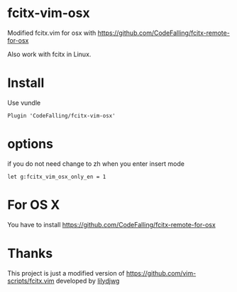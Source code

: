 # fcitx-vim-osx
Modified fcitx.vim for osx with https://github.com/CodeFalling/fcitx-remote-for-osx

Also work with fcitx in Linux.

# Install
Use vundle

```
Plugin 'CodeFalling/fcitx-vim-osx'
```

# options
if you do not need change to zh when you enter insert mode 
```
let g:fcitx_vim_osx_only_en = 1
```

# For OS X

You have to install https://github.com/CodeFalling/fcitx-remote-for-osx

# Thanks

This project is just a modified version of https://github.com/vim-scripts/fcitx.vim developed by [lilydjwg](https://github.com/lilydjwg)
